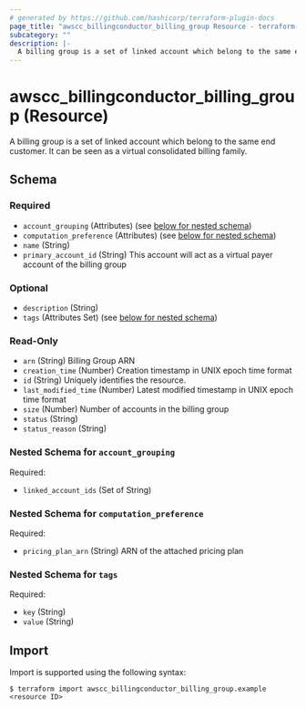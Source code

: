 ```yaml
---
# generated by https://github.com/hashicorp/terraform-plugin-docs
page_title: "awscc_billingconductor_billing_group Resource - terraform-provider-awscc"
subcategory: ""
description: |-
  A billing group is a set of linked account which belong to the same end customer. It can be seen as a virtual consolidated billing family.
---
```


# awscc_billingconductor_billing_group (Resource)

A billing group is a set of linked account which belong to the same end customer. It can be seen as a virtual consolidated billing family.



<!-- schema generated by tfplugindocs -->
## Schema

### Required

- `account_grouping` (Attributes) (see [below for nested schema](#nestedatt--account_grouping))
- `computation_preference` (Attributes) (see [below for nested schema](#nestedatt--computation_preference))
- `name` (String)
- `primary_account_id` (String) This account will act as a virtual payer account of the billing group

### Optional

- `description` (String)
- `tags` (Attributes Set) (see [below for nested schema](#nestedatt--tags))

### Read-Only

- `arn` (String) Billing Group ARN
- `creation_time` (Number) Creation timestamp in UNIX epoch time format
- `id` (String) Uniquely identifies the resource.
- `last_modified_time` (Number) Latest modified timestamp in UNIX epoch time format
- `size` (Number) Number of accounts in the billing group
- `status` (String)
- `status_reason` (String)

<a id="nestedatt--account_grouping"></a>
### Nested Schema for `account_grouping`

Required:

- `linked_account_ids` (Set of String)


<a id="nestedatt--computation_preference"></a>
### Nested Schema for `computation_preference`

Required:

- `pricing_plan_arn` (String) ARN of the attached pricing plan


<a id="nestedatt--tags"></a>
### Nested Schema for `tags`

Required:

- `key` (String)
- `value` (String)

## Import

Import is supported using the following syntax:

```shell
$ terraform import awscc_billingconductor_billing_group.example <resource ID>
```
